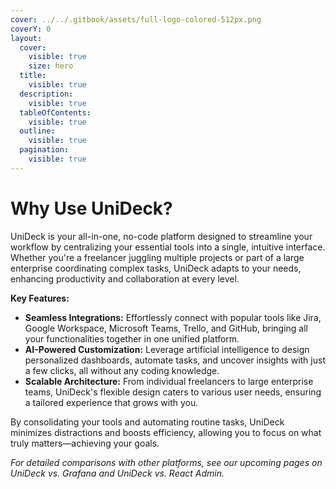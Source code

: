 ```yaml
---
cover: ../../.gitbook/assets/full-logo-colored-512px.png
coverY: 0
layout:
  cover:
    visible: true
    size: hero
  title:
    visible: true
  description:
    visible: true
  tableOfContents:
    visible: true
  outline:
    visible: true
  pagination:
    visible: true
---
```


# Why Use UniDeck?

UniDeck is your all-in-one, no-code platform designed to streamline your workflow by centralizing your essential tools into a single, intuitive interface. Whether you're a freelancer juggling multiple projects or part of a large enterprise coordinating complex tasks, UniDeck adapts to your needs, enhancing productivity and collaboration at every level.

**Key Features:**

* **Seamless Integrations:** Effortlessly connect with popular tools like Jira, Google Workspace, Microsoft Teams, Trello, and GitHub, bringing all your functionalities together in one unified platform.&#x20;
* **AI-Powered Customization:** Leverage artificial intelligence to design personalized dashboards, automate tasks, and uncover insights with just a few clicks, all without any coding knowledge.&#x20;
* **Scalable Architecture:** From individual freelancers to large enterprise teams, UniDeck's flexible design caters to various user needs, ensuring a tailored experience that grows with you.

By consolidating your tools and automating routine tasks, UniDeck minimizes distractions and boosts efficiency, allowing you to focus on what truly matters—achieving your goals.

_For detailed comparisons with other platforms, see our upcoming pages on UniDeck vs. Grafana and UniDeck vs. React Admin._
